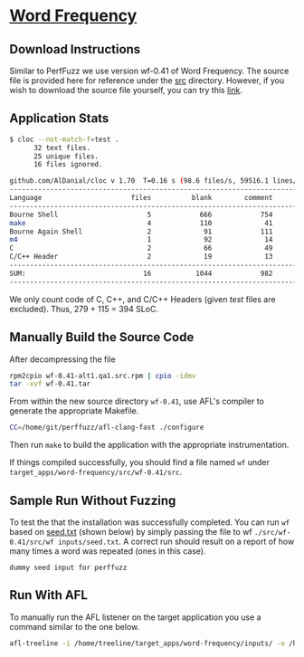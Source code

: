 # [Word Frequency](https://fedora.pkgs.org/34/fedora-x86_64/wf-0.41-26.fc34.x86_64.rpm.html)

## Download Instructions

Similar to PerfFuzz we use version wf-0.41 of Word Frequency.
The source file is provided here for reference under the [src](./src) directory.
However, if you wish to download the source file yourself, you can try this
[link](http://ftp.altlinux.org/pub/distributions/ALTLinux/Sisyphus/x86_64/SRPMS.classic/wf-0.41-alt2.src.rpm).

## Application Stats

```bash
$ cloc --not-match-f=test .
      32 text files.
      25 unique files.                              
      16 files ignored.

github.com/AlDanial/cloc v 1.70  T=0.16 s (98.6 files/s, 59516.1 lines/s)
--------------------------------------------------------------------------------
Language                      files          blank        comment           code
--------------------------------------------------------------------------------
Bourne Shell                      5            666            754           4709
make                              4            110             41            916
Bourne Again Shell                2             91            111            843
m4                                1             92             14            768
C                                 2             66             49            279
C/C++ Header                      2             19             13            115
--------------------------------------------------------------------------------
SUM:                             16           1044            982           7630
--------------------------------------------------------------------------------
```

We only count code of C, C++, and C/C++ Headers (given *test* files are excluded).
Thus, 279 + 115 = 394 SLoC.

## Manually Build the Source Code

After decompressing the file
```bash
rpm2cpio wf-0.41-alt1.qa1.src.rpm | cpio -idmv
tar -xvf wf-0.41.tar
```
From within the new source directory `wf-0.41`, use AFL's compiler to 
generate the appropriate Makefile.

```bash
CC=/home/git/perffuzz/afl-clang-fast ./configure
```

Then run `make` to build the application with the appropriate instrumentation.

If things compiled successfully, you should find a file named `wf` under `target_apps/word-frequency/src/wf-0.41/src`.

## Sample Run Without Fuzzing

To test the that the installation was successfully completed. You can run `wf` based on 
[seed.txt](inputs/seed.txt) (shown below) by simply passing the file to wf `./src/wf-0.41/src/wf inputs/seed.txt`.
A correct run should result on a report of how many times a word was repeated (ones in this case). 

```text
dummy seed input for perffuzz
```

## Run With AFL

To manually run the AFL listener on the target application you use a command similar to the one below.

```bash
afl-treeline -i /home/treeline/target_apps/word-frequency/inputs/ -o /home/results/wf-001 -p -N 60 -d /home/treeline/target_apps/word-frequency/src/wf-0.41/src/wf
```
